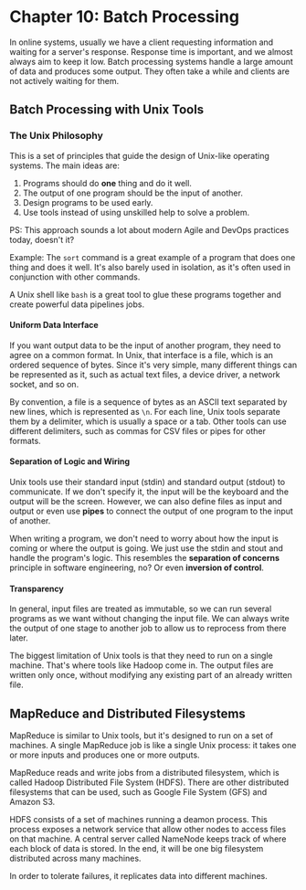 # Chapter 10: Batch Processing

In online systems, usually we have a client requesting information and waiting for a server's response. Response time
is important, and we almost always aim to keep it low. Batch processing systems handle a large amount of data and
produces some output. They often take a while and clients are not actively waiting for them.

## Batch Processing with Unix Tools

### The Unix Philosophy

This is a set of principles that guide the design of Unix-like operating systems. The main ideas are:
1. Programs should do **one** thing and do it well.
2. The output of one program should be the input of another.
3. Design programs to be used early.
4. Use tools instead of using unskilled help to solve a problem.

PS: This approach sounds a lot about modern Agile and DevOps practices today, doesn't it?

Example: The `sort` command is a great example of a program that does one thing and does it well. It's also barely
used in isolation, as it's often used in conjunction with other commands.

A Unix shell like `bash` is a great tool to glue these programs together and create powerful data pipelines jobs.

#### Uniform Data Interface

If you want output data to be the input of another program, they need to agree on a common format. In Unix, that
interface is a file, which is an ordered sequence of bytes. Since it's very simple, many different things can be 
represented as it, such as actual text files, a device driver, a network socket, and so on.

By convention, a file is a sequence of bytes as an ASCII text separated by new lines, which is represented as `\n`.
For each line, Unix tools separate them by a delimiter, which is usually a space or a tab. Other tools can use different
delimiters, such as commas for CSV files or pipes for other formats.

#### Separation of Logic and Wiring

Unix tools use their standard input (stdin) and standard output (stdout) to communicate. If we don't specify it, the 
input will be the keyboard and the output will be the screen. However, we can also define files as input and output
or even use **pipes** to connect the output of one program to the input of another.

When writing a program, we don't need to worry about how the input is coming or where the output is going. We just use
the stdin and stout and handle the program's logic. This resembles the **separation of concerns** principle in software
engineering, no? Or even **inversion of control**.

#### Transparency

In general, input files are treated as immutable, so we can run several programs as we want without changing the input
file. We can always write the output of one stage to another job to allow us to reprocess from there later.

The biggest limitation of Unix tools is that they need to run on a single machine. That's where tools like Hadoop come
in. The output files are written only once, without modifying any existing part of an already written file.

## MapReduce and Distributed Filesystems

MapReduce is similar to Unix tools, but it's designed to run on a set of machines. A single MapReduce job is like
a single Unix process: it takes one or more inputs and produces one or more outputs.

MapReduce reads and write jobs from a distributed filesystem, which is called Hadoop Distributed File System (HDFS).
There are other distributed filesystems that can be used, such as Google File System (GFS) and Amazon S3.

HDFS consists of a set of machines running a deamon process. This process exposes a network service that allow other
nodes to access files on that machine. A central server called NameNode keeps track of where each block of data is
stored. In the end, it will be one big filesystem distributed across many machines.

In order to tolerate failures, it replicates data into different machines.